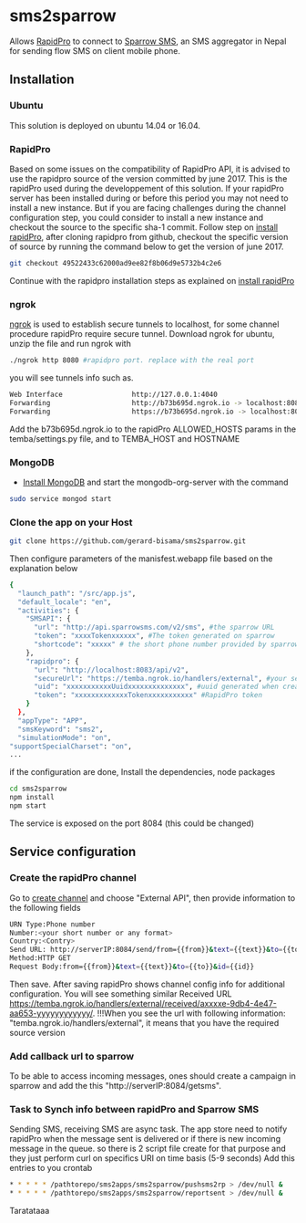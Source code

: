 # sms2sparrow
Allows [RapidPro](http://docs.rapidpro.io/) to connect to [Sparrow SMS](http://docs.sparrowsms.com/en/latest/), an SMS aggregator in Nepal for sending flow SMS on client mobile phone. 
## Installation

### Ubuntu
This solution is deployed on ubuntu 14.04 or 16.04.
### RapidPro
Based on some issues on the compatibility of RapidPro API, it is advised to use the rapidpro source of the version committed by june 2017. This is the rapidPro used during the developpement of this solution. If your rapidPro server has been installed during or before this period you may not need to install a new instance.
But if you are facing challenges during the channel configuration step, you could consider to install a new instance and checkout the source to the specific sha-1 commit.
Follow step on [install rapidPro](https://rapidpro.github.io/rapidpro/docs/development/), after cloning rapidpro from github, checkout the specific version of source by running the command below to get the version of june 2017.
```sh
git checkout 49522433c62000ad9ee82f8b06d9e5732b4c2e6
```
Continue with the rapidpro installation steps as explained on  [install rapidPro](https://rapidpro.github.io/rapidpro/docs/development/)
### ngrok
[ngrok](https://ngrok.com/) is used to establish secure tunnels to localhost, for some channel procedure rapidPro require secure tunnel. Download ngrok
for ubuntu, unzip the file and run ngrok with
```sh
./ngrok http 8080 #rapidpro port. replace with the real port
```
you will see tunnels info such as. 
```sh
Web Interface                 http://127.0.0.1:4040
Forwarding                    http://b73b695d.ngrok.io -> localhost:8080#tunnel created
Forwarding                    https://b73b695d.ngrok.io -> localhost:8080
``` 
Add the b73b695d.ngrok.io to the rapidPro ALLOWED_HOSTS params in the temba/settings.py file, and to TEMBA_HOST and HOSTNAME
### MongoDB
* [Install MongoDB](https://docs.mongodb.com/manual/tutorial/install-mongodb-on-ubuntu/) and start the mongodb-org-server with the command
```sh
sudo service mongod start
```
### Clone the app on your Host
```sh
git clone https://github.com/gerard-bisama/sms2sparrow.git
```
Then configure parameters of the manisfest.webapp file based on the explanation below
```sh
{
  "launch_path": "/src/app.js",
  "default_locale": "en",
  "activities": {
    "SMSAPI": {
      "url": "http://api.sparrowsms.com/v2/sms", #the sparrow URL
      "token": "xxxxTokenxxxxxx", #The token generated on sparrow
      "shortcode": "xxxxx" # the short phone number provided by sparrow
    },
    "rapidpro": {
      "url": "http://localhost:8083/api/v2",
      "secureUrl": "https://temba.ngrok.io/handlers/external", #your secure rapidpro tunnels, replaced with the one generated by ngrok
      "uid": "xxxxxxxxxxxUuidxxxxxxxxxxxxxx", #uuid generated when creating the cha
      "token": "xxxxxxxxxxxxxTokenxxxxxxxxxxx" #RapidPro token
    }
  },
  "appType": "APP",
  "smsKeyword": "sms2",
  "simulationMode": "on",
"supportSpecialCharset": "on",
...
```
if the configuration are done,
Install the dependencies, node packages
```sh
cd sms2sparrow
npm install
npm start
```
The service is exposed on the port 8084 (this could be changed)

## Service configuration
### Create the rapidPro channel
Go to [create channel](http://docs.rapidpro.io/#article_687096) and choose "External API", then provide information to the following fields
```sh
URN Type:Phone number
Number:<your short number or any format>
Country:<Contry> 
Send URL: http://serverIP:8084/send/from={{from}}&text={{text}}&to={{to}}&id={{id}}
Method:HTTP GET
Request Body:from={{from}}&text={{text}}&to={{to}}&id={{id}}
```
Then save.
After saving rapidPro shows channel config info for additional configuration. You will see something similar
Received URL https://temba.ngrok.io/handlers/external/received/axxxxe-9db4-4e47-aa653-yyyyyyyyyyyy/.
!!!When you see the url with following information: "temba.ngrok.io/handlers/external", it means that you have the required source version
### Add callback url to sparrow
To be able to access incoming messages, ones should create a campaign in sparrow and add the this "http://serverIP:8084/getsms".

### Task to Synch info between rapidPro and Sparrow SMS
Sending SMS, receiving SMS are async task. The app store need to notify rapidPro when the message sent is delivered or if there is new incoming message in the queue. so there is 2 script file create for that purpose and they just perform curl on specifics URI on time basis (5-9 seconds)
Add this entries to you crontab
```sh
* * * * * /pathtorepo/sms2apps/sms2sparrow/pushsms2rp > /dev/null &
* * * * * /pathtorepo/sms2apps/sms2sparrow/reportsent > /dev/null &
```

Taratataaa










